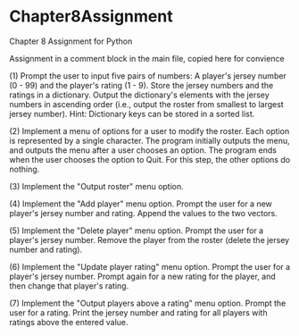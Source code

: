 # Chapter8Assignment
 Chapter 8 Assignment for Python

Assignment in a comment block in the main file, copied here for convience

(1) Prompt the user to input five pairs of numbers: A player's jersey number (0 - 99) and the player's rating (1 - 9). 
Store the jersey numbers and the ratings in a dictionary. Output the dictionary's elements with the jersey numbers in ascending order 
(i.e., output the roster from smallest to largest jersey number). Hint: Dictionary keys can be stored in a sorted list.

(2) Implement a menu of options for a user to modify the roster. Each option is represented by a single character. 
The program initially outputs the menu, and outputs the menu after a user chooses an option. 
The program ends when the user chooses the option to Quit. For this step, the other options do nothing.

(3) Implement the "Output roster" menu option.

(4) Implement the "Add player" menu option. Prompt the user for a new player's jersey number and rating. Append the values to the two vectors.

(5) Implement the "Delete player" menu option. Prompt the user for a player's jersey number. 
Remove the player from the roster (delete the jersey number and rating).

(6) Implement the "Update player rating" menu option. Prompt the user for a player's jersey number. 
Prompt again for a new rating for the player, and then change that player's rating.

(7) Implement the "Output players above a rating" menu option. Prompt the user for a rating. 
Print the jersey number and rating for all players with ratings above the entered value. 
